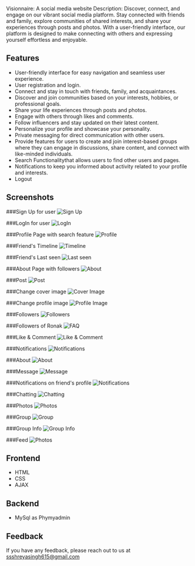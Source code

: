 
Visionnaire: A social media website 
Description:
Discover, connect, and engage on our vibrant social media platform. Stay connected with friends and family, explore communities of shared interests, and share your experiences through posts and photos. With a user-friendly interface, our platform is designed to make connecting with others and expressing yourself effortless and enjoyable.


## Features

- User-friendly interface for easy navigation and seamless user experience.
- User registration and login.
- Connect and stay in touch with friends, family, and acquaintances.
- Discover and join communities based on your interests, hobbies, or professional goals.
- Share your life experiences through posts and photos.
- Engage with others through likes and comments.
- Follow influencers and stay updated on their latest content.
- Personalize your profile and showcase your personality.
- Private messaging for direct communication with other users.
- Provide features for users to create and join interest-based groups where they can engage in discussions, share content, and connect with like-minded individuals.
- Search Functionalitythat allows users to find other users and pages.
- Notifications to keep you informed about activity related to your profile and interests.
- Logout


## Screenshots

###Sign Up for user
![Sign Up](https://github.com/Shreya615/Visionnaire/blob/master/screenshots/Screenshot%20(38).png)

###LogIn for user
![LogIn](https://github.com/Shreya615/Visionnaire/blob/master/screenshots/Screenshot%20(39).png)

###Profile Page with search feature
![Profile](https://github.com/Shreya615/Visionnaire/blob/master/screenshots/Screenshot%20(40).png)

###Friend's Timeline
![Timeline](https://github.com/Shreya615/Visionnaire/blob/master/screenshots/Screenshot%20(41).png)

###Friend's Last seen
![Last seen](https://github.com/Shreya615/Visionnaire/blob/master/screenshots/Screenshot%20(42).png)

###About Page with followers
![About](https://github.com/Shreya615/Visionnaire/blob/master/screenshots/Screenshot%20(43).png)

###Post
![Post](https://github.com/Shreya615/Visionnaire/blob/master/screenshots/Screenshot%20(44).png)

###Change cover image
![Cover Image](https://github.com/Shreya615/Visionnaire/blob/master/screenshots/Screenshot%20(45).png)

###Change profile image
![Profile Image](https://github.com/Shreya615/Visionnaire/blob/master/screenshots/Screenshot%20(46).png)

###Followers
![Followers](https://github.com/Shreya615/Visionnaire/blob/master/screenshots/Screenshot%20(47).png)

###Followers of Ronak
![FAQ](https://github.com/Shreya615/Visionnaire/blob/master/screenshots/Screenshot%20(48).png)

###Like & Comment
![Like & Comment](https://github.com/Shreya615/Visionnaire/blob/master/screenshots/Screenshot%20(49).png)

###Notifications
![Notifications](https://github.com/Shreya615/Visionnaire/blob/master/screenshots/Screenshot%20(51).png)

###About
![About](https://github.com/Shreya615/Visionnaire/blob/master/screenshots/Screenshot%20(52).png)

###Message
![Message](https://github.com/Shreya615/Visionnaire/blob/master/screenshots/Screenshot%20(53).png)

###Notifications on friend's profile
![Notifications](https://github.com/Shreya615/Visionnaire/blob/master/screenshots/Screenshot%20(54).png)

###Chatting
![Chatting](https://github.com/Shreya615/Visionnaire/blob/master/screenshots/Screenshot%20(55).png)

###Photos
![Photos](https://github.com/Shreya615/Visionnaire/blob/master/screenshots/Screenshot%20(56).png)

###Group
![Group](https://github.com/Shreya615/Visionnaire/blob/master/screenshots/Screenshot%20(57).png)

###Group Info
![Group Info](https://github.com/Shreya615/Visionnaire/blob/master/screenshots/Screenshot%20(59).png)

###Feed
![Photos](https://github.com/Shreya615/Visionnaire/blob/master/screenshots/Screenshot%20(60).png)



## Frontend


- HTML
- CSS
- AJAX


## Backend

- MySql as Phymyadmin

## Feedback

If you have any feedback, please reach out to us at 
ssshreyasingh615@gmail.com


